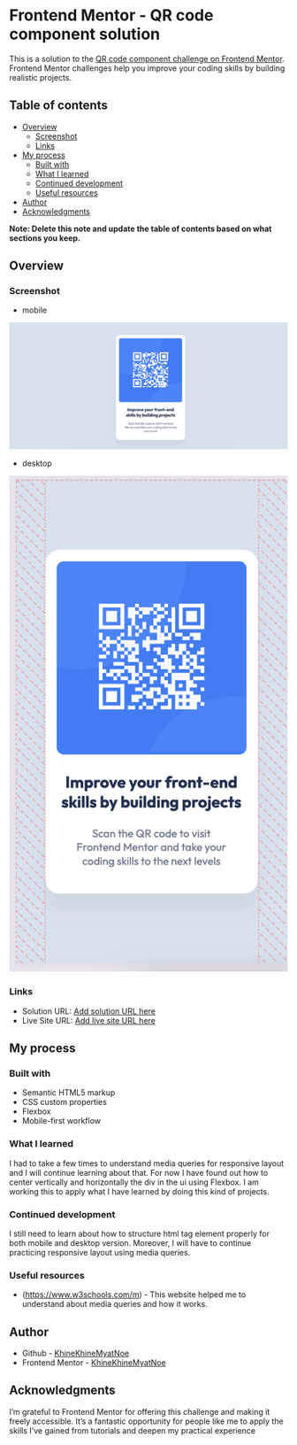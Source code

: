 # Frontend Mentor - QR code component solution

This is a solution to the [QR code component challenge on Frontend Mentor](https://www.frontendmentor.io/challenges/qr-code-component-iux_sIO_H). Frontend Mentor challenges help you improve your coding skills by building realistic projects.

## Table of contents

- [Overview](#overview)
  - [Screenshot](#screenshot)
  - [Links](#links)
- [My process](#my-process)
  - [Built with](#built-with)
  - [What I learned](#what-i-learned)
  - [Continued development](#continued-development)
  - [Useful resources](#useful-resources)
- [Author](#author)
- [Acknowledgments](#acknowledgments)

**Note: Delete this note and update the table of contents based on what sections you keep.**

## Overview

### Screenshot

- mobile

![](./images/desktop.png)

- desktop

![](./images/mobile.png)

### Links

- Solution URL: [Add solution URL here](https://your-solution-url.com)
- Live Site URL: [Add live site URL here](https://your-live-site-url.com)

## My process

### Built with

- Semantic HTML5 markup
- CSS custom properties
- Flexbox
- Mobile-first workflow

### What I learned

I had to take a few times to understand media queries for responsive layout and I will continue learning about that. For now I have found out how to center vertically and horizontally the div in the ui using Flexbox. I am working this to apply what I have learned by doing this kind of projects.

### Continued development

I still need to learn about how to structure html tag element properly for both mobile and desktop version. Moreover, I will have to continue practicing responsive layout using media queries.

### Useful resources

- (https://www.w3schools.com/m) - This website helped me to understand about media queries and how it works.

## Author

- Github - [KhineKhineMyatNoe](https://github.com/KhineKhineMyatNoe)
- Frontend Mentor - [KhineKhineMyatNoe](https://www.frontendmentor.io/profile/KhineKhineMyatNoe)

## Acknowledgments

I’m grateful to Frontend Mentor for offering this challenge and making it freely accessible. It’s a fantastic opportunity for people like me to apply the skills I’ve gained from tutorials and deepen my practical experience

